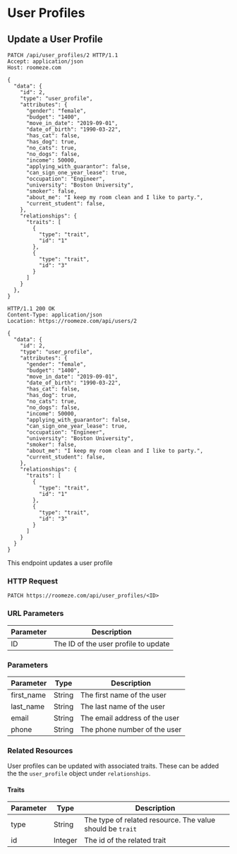 # User Profiles

## Update a User Profile

```http
PATCH /api/user_profiles/2 HTTP/1.1
Accept: application/json
Host: roomeze.com

{
  "data": {
    "id": 2,
    "type": "user_profile",
    "attributes": {
      "gender": "female",
      "budget": "1400",
      "move_in_date": "2019-09-01",
      "date_of_birth": "1990-03-22",
      "has_cat": false,
      "has_dog": true,
      "no_cats": true,
      "no_dogs": false,
      "income": 50000,
      "applying_with_guarantor": false,
      "can_sign_one_year_lease": true,
      "occupation": "Engineer",
      "university": "Boston University",
      "smoker": false,
      "about_me": "I keep my room clean and I like to party.",
      "current_student": false,
    },
    "relationships": {
      "traits": [
        {
          "type": "trait",
          "id": "1"
        },
        {
          "type": "trait",
          "id": "3"
        }
      ]
    }
  },
}
```
```http
HTTP/1.1 200 OK
Content-Type: application/json
Location: https://roomeze.com/api/users/2

{
  "data": {
    "id": 2,
    "type": "user_profile",
    "attributes": {
      "gender": "female",
      "budget": "1400",
      "move_in_date": "2019-09-01",
      "date_of_birth": "1990-03-22",
      "has_cat": false,
      "has_dog": true,
      "no_cats": true,
      "no_dogs": false,
      "income": 50000,
      "applying_with_guarantor": false,
      "can_sign_one_year_lease": true,
      "occupation": "Engineer",
      "university": "Boston University",
      "smoker": false,
      "about_me": "I keep my room clean and I like to party.",
      "current_student": false,
    },
    "relationships": {
      "traits": [
        {
          "type": "trait",
          "id": "1"
        },
        {
          "type": "trait",
          "id": "3"
        }
      ]
    }
  }
}
```

This endpoint updates a user profile

### HTTP Request

`PATCH https://roomeze.com/api/user_profiles/<ID>`

### URL Parameters

Parameter | Description
--------- | -----------
ID        | The ID of the user profile to update

### Parameters

Parameter  | Type   | Description
---------- | ------ | -----------
first_name | String | The first name of the user
last_name  | String | The last name of the user
email      | String | The email address of the user
phone      | String | The phone number of the user

### Related Resources

User profiles can be updated with associated traits. These can be added the the `user_profile` object under `relationships`.

#### Traits

Parameter | Type    | Description
--------- | ------- | -----------
type      | String  | The type of related resource. The value should be `trait`
id        | Integer | The id of the related trait
